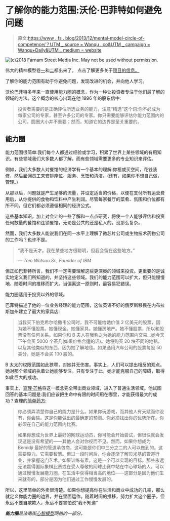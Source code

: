 # 了解你的能力范围:沃伦·巴菲特如何避免问题

> 原文:[https://www . fs . blog/2013/12/mental-model-circle-of-competence/？UTM _ source = Wanqu . co&UTM _ campaign = Wanqu+Daily&UTM _ medium = website](https://www.fs.blog/2013/12/mental-model-circle-of-competence/?utm_source=wanqu.co&utm_campaign=Wanqu+Daily&utm_medium=website)

![(c)2018 Farnam Street Media Inc. May not be used without permission.](../Images/da2c9c224c5dee2861a0e317849c1c6e.png)

伟大的精神模型卷[一](https://geni.us/J7N0UK)和[二](https://geni.us/EJAcg)都出来了。
点击了解更多关于[项目的信息。](https://fs.blog/tgmm/)

了解你的能力范围有助于你避免问题，发现改进的机会，并向他人学习。

沃伦巴菲特多年来一直使用能力圈的概念，作为一种让投资者专注于他们最了解的领域的方法。这个概念的核心出现在他 1996 年的股东信中:

> 投资者需要的是正确评估所选业务的能力。注意“精选”这个词:你不必成为每家公司的专家，甚至许多公司的专家。你只需要能够评估你能力范围内的公司。圆圈大小并不重要；然而，知道它的边界是至关重要的。

## 能力圈

能力范围很简单:我们每个人都通过经验或学习，积累了世界上某些领域的有用知识。有些领域我们大多数人都了解，而有些领域需要更多的专业知识来评估。

例如，我们大多数人对餐馆的经济学有一个基本的理解:你租或买空间，花钱装修，然后雇佣员工来安排座位、服务、烹饪和清洁。(还有，如果你不想自己做，管理。)

从那以后，问题就是产生足够的流量，并设定适当的价格，以便在支付所有运营费用后，从你提供的食物和饮料中产生利润。尽管每家餐厅的菜肴、氛围和价位都有所不同，但它们都必须遵循相同的经济公式。

这些基本知识，加上对会计的一些了解和一点点研究，将使一个人能够评估和投资任何数量的餐馆和连锁餐馆，无论是公共的还是私人的。没那么复杂。

然而，我们大多数人能说我们在同一水平上理解了微芯片公司或生物技术药物公司的工作吗？也许不是。

> “我不是天才。我在某些地方很聪明，但我会留在这些地方。”
> 
> <cite>— Tom Watson Sr., Founder of IBM</cite>

但正如巴菲特所言，我们不一定需要理解这些更深奥的领域来投资。更重要的是诚实地定义我们所知道的，并坚持这些领域。我们的能力范围可以扩大，但只能慢慢地、随着时间的推移而扩大。当偏离这一原则时，最容易犯错误。

能力圈适用于投资以外的领域。

巴菲特描述了他的一位业务经理的能力范围，这位英语不好的俄罗斯移民在内布拉斯加州建立了最大的家具店:

> 当我买下伯克希尔哈撒韦公司时，我不可能给她价值 2 亿美元的股票，因为她不懂股票。她懂现金。她懂家具。她懂房地产。她不懂股票，所以和股票没有任何关系。如果你和 B 夫人在我称之为她的能力范围内交易…她今天下午会买 5000 个茶几(如果价格合适的话)。她将购买 20 块不同的地毯，以及其他类似的东西，因为她了解地毯。如果通用汽车公司的股票每股 50 美分，她是不会买 100 股的。

B 太太的权限范围如此狭窄，对她并无伤害。事实上，人们可以提出相反的观点。她对那个领域的执着让她能够专注。只有专注于此，她才能克服自己的障碍，取得如此巨大的成功。

事实上，[查理·芒格](https://fs.blog/charlie-munger/)将这一概念完全带出商业领域，进入了普通生活领域。他试图回答的基本问题是:我们应该把生命中有限的时间用在哪里，才能获得最大的成功？查理的[简单药方](http://ycombinator.com/munger.html):

> 你必须弄清楚你自己的能力是什么。如果你玩游戏，而其他人有天赋而你没有，你会输。这是你能做出的最确定的预测。你必须找出你的优势所在。你必须在自己的能力范围内比赛。
> 
> 如果你想成为世界上最好的网球运动员，你可能会开始尝试，但很快就会发现这是没有希望的——其他人会对你视而不见。然而，如果你想成为 Bemidji 最好的管道承包商，这可能是你们中三分之二的人可以做到的。这需要毅力。它需要智慧。但过一段时间后，你会逐渐了解贝米基的管道行业，并掌握这门艺术。如果训练有素，这是一个可以实现的目标。那些永远无法赢得国际象棋比赛或在受人尊敬的网球比赛中站在中心球场的人，可以通过慢慢发展能力圈，在生活中获得相当高的地位——这部分是因为他们生来就有的，部分是因为他们通过工作慢慢发展的。

所以，这里简单的外卖很清楚。如果你想提高你在生活和商业中成功的几率，那么就定义你能力圈的边界，并在里面运作。随着时间的推移，努力扩大这个圈子，但永远不要自欺欺人，永远不要害怕说“我不知道”

***能力圈**是法南街[心智模型](https://fs.blog/mental-models/)网格的一部分。*